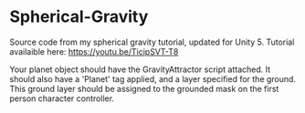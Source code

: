 # Spherical-Gravity
Source code from my spherical gravity tutorial, updated for Unity 5. 
Tutorial availaible here: https://youtu.be/TicipSVT-T8

Your planet object should have the GravityAttractor script attached. It should also have a 'Planet' tag applied, and a layer specified for the ground. This ground layer should be assigned to the grounded mask on the first person character controller.
